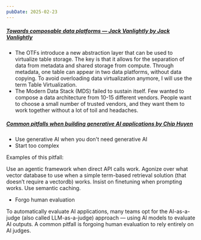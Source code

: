 ```yaml
---
pubDate: 2025-02-23
---
```


##### [Towards composable data platforms — Jack Vanlightly by Jack Vanlightly](https://jack-vanlightly.com/blog/2025/2/17/towards-composable-data-platforms)

- The OTFs introduce a new abstraction layer that can be used to virtualize table storage. The key is that it allows for the separation of data from metadata and shared storage from compute. Through metadata, one table can appear in two data platforms, without data copying. To avoid overloading data virtualization anymore, I will use the term Table Virtualization.
- The Modern Data Stack (MDS) failed to sustain itself. Few wanted to compose a data architecture from 10-15 different vendors. People want to choose a small number of trusted vendors, and they want them to work together without a lot of toil and headaches.

##### [Common pitfalls when building generative AI applications by Chip Huyen](https://huyenchip.com/2025/01/16/ai-engineering-pitfalls.html)

- Use generative AI when you don't need generative AI
- Start too complex

Examples of this pitfall:


  Use an agentic framework when direct API calls work.
  Agonize over what vector database to use when a simple term-based retrieval solution (that doesn’t require a vectordb) works.
  Insist on finetuning when prompting works.
  Use semantic caching.
- Forgo human evaluation

To automatically evaluate AI applications, many teams opt for the AI-as-a-judge (also called LLM-as-a-judge) approach — using AI models to evaluate AI outputs. A common pitfall is forgoing human evaluation to rely entirely on AI judges.
